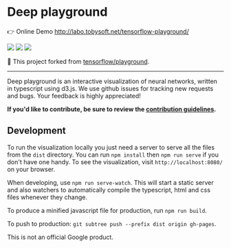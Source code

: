# Deep playground

👉 Online Demo http://labo.tobysoft.net/tensorflow-playground/

![](https://i.gyazo.com/61491a5ad85ab124f8e98e1f18794261.png)
![](https://i.gyazo.com/8f8ba04d68d2b21166b68b8609442e5c.gif)
![](https://i.gyazo.com/24c90466c177e93436333ab360086be7.gif)

📝 This project forked from [tensorflow/playground].

----

Deep playground is an interactive visualization of neural networks, written in typescript using d3.js.
We use github issues for tracking new requests and bugs. Your feedback is highly appreciated!

**If you'd like to contribute, be sure to review the [contribution
guidelines](CONTRIBUTING).**

## Development

To run the visualization locally you just need a server to serve all the files from the `dist` directory. You can run `npm install` then `npm run serve` if you don't have one handy. To see the visualization, visit `http://localhost:8080/` on your browser.

When developing, use `npm run serve-watch`. This will start a static server and also watchers to automatically compile the typescript, html and css files
whenever they change.

To produce a minified javascript file for production, run `npm run build`.

To push to production: `git subtree push --prefix dist origin gh-pages`.

This is not an official Google product.

[tensorflow/playground]: https://github.com/tensorflow/playground
